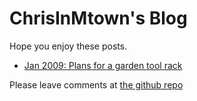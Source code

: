 # ChrisInMtown's Blog

Hope you enjoy these posts.

* [Jan 2009: Plans for a garden tool rack](20090101_toolrack.html)

Please leave comments at [the github repo](https://github.com/chrisinmtown/chrisinmtown.github.io)
